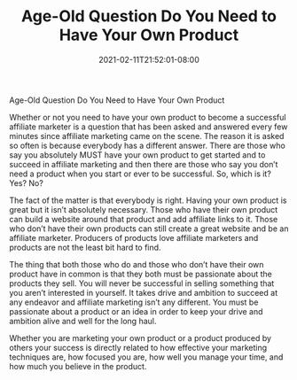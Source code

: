 ﻿---
title: "Age-Old Question Do You Need to Have Your Own Product"
date: 2021-02-11T21:52:01-08:00
description: "Affiliate Success Tips for Web Success"
featured_image: "/images/Affiliate Success.jpg"
tags: ["Affiliate Success"]
---

Age-Old Question Do You Need to Have Your Own Product

Whether or not you need to have your own product to become a successful affiliate marketer is a question that has been asked and answered every few minutes since affiliate marketing came on the scene. The reason it is asked so often is because everybody has a different answer. There are those who say you absolutely MUST have your own product to get started and to succeed in affiliate marketing and then there are those who say you don’t need a product when you start or ever to be successful. So, which is it? Yes? No? 

The fact of the matter is that everybody is right. Having your own product is great but it isn’t absolutely necessary. Those who have their own product can build a website around that product and add affiliate links to it. Those who don’t have their own products can still create a great website and be an affiliate marketer. Producers of products love affiliate marketers and products are not the least bit hard to find. 

The thing that both those who do and those who don’t have their own product have in common is that they both must be passionate about the products they sell. You will never be successful in selling something that you aren’t interested in yourself. It takes drive and ambition to succeed at any endeavor and affiliate marketing isn’t any different. You must be passionate about a product or an idea in order to keep your drive and ambition alive and well for the long haul. 

Whether you are marketing your own product or a product produced by others your success is directly related to how effective your marketing techniques are, how focused you are, how well you manage your time, and how much you believe in the product.


